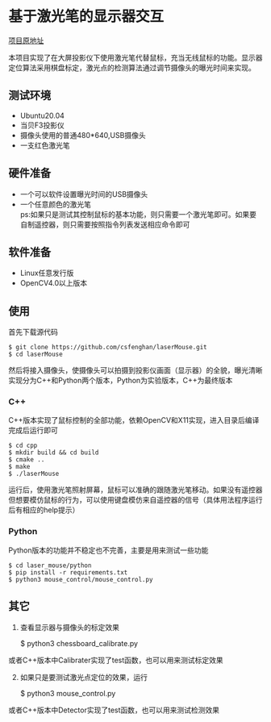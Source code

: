 # 基于激光笔的显示器交互

[项目原地址](https://github.com/csfenghan/laser_mouse)

本项目实现了在大屏投影仪下使用激光笔代替鼠标，充当无线鼠标的功能。显示器定位算法采用棋盘标定，激光点的检测算法通过调节摄像头的曝光时间来实现。

## 测试环境
- Ubuntu20.04    
- 当贝F3投影仪
- 摄像头使用的普通480\*640,USB摄像头
- 一支红色激光笔

## 硬件准备
- 一个可以软件设置曝光时间的USB摄像头
- 一个任意颜色的激光笔  
ps:如果只是测试其控制鼠标的基本功能，则只需要一个激光笔即可。如果要自制遥控器，则只需要按照指令列表发送相应命令即可

## 软件准备
- Linux任意发行版
- OpenCV4.0以上版本

## 使用  
首先下载源代码    

    $ git clone https://github.com/csfenghan/laserMouse.git
    $ cd laserMouse

然后将接入摄像头，使摄像头可以拍摄到投影仪画面（显示器）的全貌，曝光清晰
实现分为C++和Python两个版本，Python为实验版本，C++为最终版本

### C++
C++版本实现了鼠标控制的全部功能，依赖OpenCV和X11实现，进入目录后编译完成后运行即可

    $ cd cpp
    $ mkdir build && cd build
    $ cmake ..
    $ make
    $ ./laserMouse
运行后，使用激光笔照射屏幕，鼠标可以准确的跟随激光笔移动。如果没有遥控器但想要模仿鼠标的行为，可以使用键盘模仿来自遥控器的信号（具体用法程序运行后有相应的help提示）

### Python
Python版本的功能并不稳定也不完善，主要是用来测试一些功能

    $ cd laser_mouse/python
    $ pip install -r requirements.txt
    $ python3 mouse_control/mouse_control.py 

## 其它
1. 查看显示器与摄像头的标定效果

    $ python3 chessboard_calibrate.py
    
 或者C++版本中Calibrater实现了test函数，也可以用来测试标定效果

2. 如果只是要测试激光点定位的效果，运行
    
    $ python3 mouse_control.py

 或者C++版本中Detector实现了test函数，也可以用来测试检测效果
